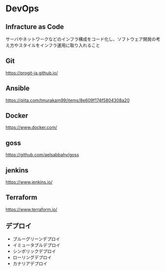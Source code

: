# DevOps

## Infracture as Code
サーバやネットワークなどのインフラ構成をコード化し、ソフトウェア開発の考え方やスタイルをインフラ運用に取り入れること

## Git
https://progit-ja.github.io/

## Ansible
https://qiita.com/tmurakam99/items/8e609f174f5804308a20

## Docker
https://www.docker.com/

## goss
https://github.com/aelsabbahy/goss

## jenkins
https://www.jenkins.io/

## Terraform
https://www.terraform.io/

## デプロイ
* ブルーグリーンデプロイ
* イミュータブルデプロイ
* シンボリックデプロイ
* ローリングデプロイ
* カナリアデプロイ

